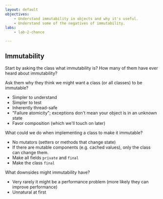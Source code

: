 ```yaml
---
layout: default
objectives:
    - Understand immutability in objects and why it's useful.
    - Understand some of the negatives of immutability.
labs:
    - lab-2-chance

---
```


Immutability
------------

Start by asking the class what immutability is? How many of them have ever
heard about immutability?

Ask them why they think we might want a class (or all classes) to be immutable?

* Simpler to understand
* Simpler to test
* Inherently thread-safe
* "Failure atomicity"; exceptions don't mean your object is in an unknown state
* Favor composition (which we'll touch on later)

What could we do when implementing a class to make it immutable?

* No mutators (setters or methods that change state)
* If there are mutable components (e.g. cached values), only the class can
    change them.
* Make all fields `private` and `final`
* Make the class `final`

What downsides might immutability have?

* Very rarely it might be a performance problem (more likely they can improve
    performance)
* Unnatural at first

